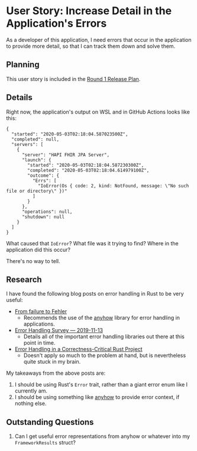 # User Story: Increase Detail in the Application's Errors

As a developer of this application,
  I need errors that occur in the application to provide more detail,
  so that I can track them down and solve them.


## Planning

This user story is included in the
  [Round 1 Release Plan](../plans/0001-round-1.md).


## Details

Right now, the application's output on WSL and in GitHub Actions looks like this:

```
{
  "started": "2020-05-03T02:18:04.587023500Z",
  "completed": null,
  "servers": [
    {
      "server": "HAPI FHIR JPA Server",
      "launch": {
        "started": "2020-05-03T02:18:04.587230300Z",
        "completed": "2020-05-03T02:18:04.614979100Z",
        "outcome": {
          "Errs": [
            "IoError(Os { code: 2, kind: NotFound, message: \"No such file or directory\" })"
          ]
        }
      },
      "operations": null,
      "shutdown": null
    }
  ]
}
```

What caused that `IoError`?
What file was it trying to find?
Where in the application did this occur?

There's no way to tell.


## Research

I have found the following blog posts on error handling in Rust to be very useful:

* [From failure to Fehler](https://boats.gitlab.io/blog/post/failure-to-fehler/)
    * Recommends the use of the [anyhow](https://crates.io/crates/anyhow) library for error handling in applications.
* [Error Handling Survey — 2019-11-13](https://blog.yoshuawuyts.com/error-handling-survey/)
    * Details all of the important error handling libraries out there at this point in time.
* [Error Handling in a Correctness-Critical Rust Project](http://sled.rs/errors)
    * Doesn't apply so much to the problem at hand,
        but is nevertheless quite stuck in my brain.

My takeaways from the above posts are:

1. I should be using Rust's `Error` trait, rather than a giant error enum like I currently am.
2. I should be using something like [anyhow](https://crates.io/crates/anyhow) to provide error context, if nothing else.


## Outstanding Questions

1. Can I get useful error representations from anyhow or whatever into my `FrameworkResults` struct?